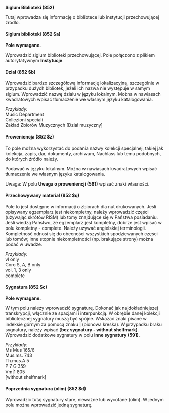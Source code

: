 **Siglum Biblioteki (852)**  

Tutaj wprowadza się informację o bibliotece lub instytucji przechowującej źródło.

#### Siglum biblioteki (852 $a)

**Pole wymagane.**

Wprowadzić siglum biblioteki przechowującej. Pole połączono z plikiem autorytatywnym **Instytucje**.

#### Dział (852 $b)

Wprowadzić bardzo szczegółową informację lokalizacyjną, szczególnie w przypadku dużych bibliotek, jeżeli ich nazwa nie występuje w samym siglum. Wprowadzić nazwę działu w języku lokalnym. Można w nawiasach kwadratowych wpisać tłumaczenie we własnym języku katalogowania.


_Przykłady:_  
Music Department  
Collezioni speciali  
Zakład Zbiorów Muzycznych [Dział muzyczny]

#### Proweniencja (852 $z)

To pole można wykorzystać do podania nazwy kolekcji specjalnej, takiej jak kolekcja, zapis, dar, dokumenty, archiwum, Nachlass lub temu podobnych, do których źródło należy.

Podawać w języku lokalnym. Można w nawiasach kwadratowych wpisać tłumaczenie we własnym języku katalogowania.

Uwaga: W polu **Uwaga o proweniencji (561)** wpisać znaki własności.

#### Przechowywany materiał (852 $q)

Pole to jest dostępne w informacji o zbiorach dla nut drukowanych. Jeśli opisywany egzemplarz jest niekompletny, należy wprowadzić części (używając skrótów RISM) lub tomy znajdujące się w Państwa posiadaniu. Jeśli wiedzą Państwo, że egzemplarz jest kompletny, dobrze jest wpisać w polu kompletny - complete. Należy używać angielskiej terminologii. Kompletność odnosi się do obecności wszystkich spodziewanych części lub tomów; inne stopnie niekompletności (np. brakujące strony) można podać w uwadze.

_Przykłady:_  
vl only  
Coro S, A, B only  
vol. 1, 3 only  
complete

#### Sygnatura (852 $c)

**Pole wymagane.**

W tym polu należy wprowadzić sygnaturę. Dokonać jak najdokładniejszej transkrypcji, włącznie ze spacjami i interpunkcją. W obrębie danej kolekcji bibliotecznej sygnatury muszą być spójne. Wskazać znaki pisane w indeksie górnym za pomocą znaku | (pionowa kreska). W przypadku braku sygnatury, należy wpisać **[bez sygnatury - without shelfmark]**. Wprowadzić dodatkowe sygnatury w polu **Inne sygnatury (591)**.

_Przykłady:_  
Ms Mus 165/6  
Mus.ms. 743  
Th.mus.A 5  
P 7 G 359  
Vm|1 805  
[without shelfmark]

#### Poprzednia sygnatura (olim) (852 $d)

Wprowadzić tutaj sygnatury stare, nieważne lub wycofane (olim). W jednym polu można wprowadzić jedną sygnaturę.
